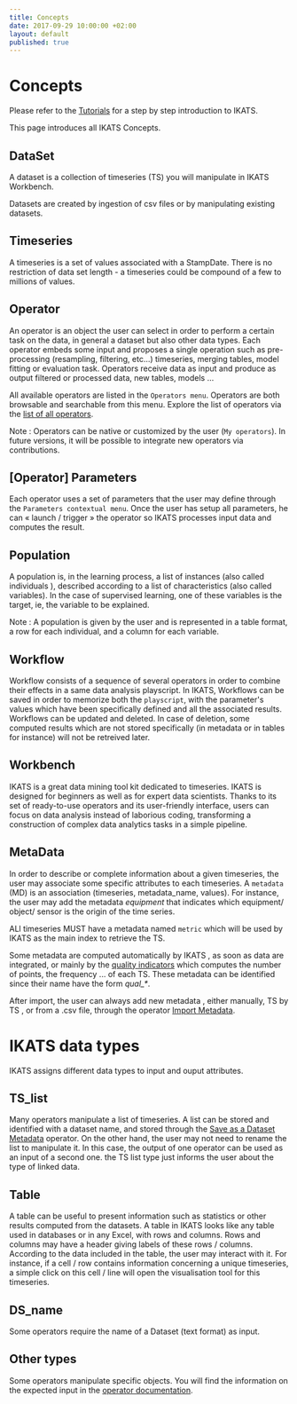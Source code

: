 ```yaml
---
title: Concepts
date: 2017-09-29 10:00:00 +02:00
layout: default
published: true
---
```



Concepts
=========
Please refer to the [Tutorials](/tutorials.html) for a step by step introduction to IKATS.

This page introduces all IKATS Concepts.

DataSet
-------
A dataset is a collection of timeseries (TS) you will manipulate in IKATS Workbench.

Datasets are created by ingestion of csv files or by manipulating existing datasets.

Timeseries
-----------
A timeseries is a set of values associated with a StampDate. There is no restriction of data set length - a timeseries could be compound of a few to millions of values.

Operator
--------
An operator is an object the user can select in order to perform a certain task on the data, in general a dataset but also other data types. Each operator embeds some input and proposes a single operation such as pre-processing (resampling, filtering, etc...) timeseries, merging tables, model fitting or evaluation task. Operators receive data as input and produce as output filtered or processed data, new tables, models …

All available operators are listed in the `Operators menu`. Operators are both browsable and searchable from this menu. Explore the list of operators via the [list of all operators](/operators.html).

Note :
Operators can be native or customized by the user (`My operators`). In future versions, it will be possible to integrate new operators via contributions.


[Operator] Parameters
----------
Each operator uses a set of parameters that the user may define through the `Parameters contextual menu`. Once the user has setup all parameters, he can « launch / trigger  » the operator so IKATS processes input data and computes the result.


Population
-----
A population is, in the learning process, a list of instances (also called individuals ), described according to a list of characteristics (also called variables).
In the case of supervised learning, one of these variables is the target, ie, the variable to be explained.

Note :
A population is given by the user and is represented in a table format, a row for each individual, and a column for each variable.


Workflow
--------
Workflow consists of a sequence of several operators in order to combine their effects in a same data analysis playscript.
In IKATS, Workflows can be saved in order to memorize both the `playscript`, with the parameter's values which have been specifically defined and all the associated results.
Workflows can be updated and deleted. In case of deletion, some computed results which are not stored specifically (in metadata or in tables for instance) will not be retreived later.

Workbench
---------
IKATS is a great data mining tool kit dedicated to timeseries. IKATS is designed for beginners as well as for expert data scientists. Thanks to its set of ready-to-use operators and its user-friendly interface, users can focus on data analysis instead of laborious coding, transforming a construction of complex data analytics tasks in a simple pipeline.

MetaData
---------
In order to describe or complete information about a given timeseries, the user may associate some specific attributes to each timeseries.
A `metadata` (MD) is an association (timeseries, metadata_name, values). For instance, the user may add the metadata *equipment* that indicates which equipment/ object/ sensor is the origin of the time series.

ALl timeseries MUST have a metadata named `metric` which will be used by IKATS as the main index to retrieve the TS.

Some metadata are computed automatically by IKATS , as soon as data are integrated, or mainly by the [quality indicators](/doc/operators/qualityIndicators.html) which computes the number of points, the frequency ... of each TS. These metadata can be identified since their name have the form *qual_\**.

After import, the user can always add new metadata , either manually, TS by TS , or from a .csv file, through the operator [Import Metadata](/doc/operators/importMetadata.html).



IKATS data types
================

IKATS assigns different data types to input and ouput attributes.


TS_list
-------
Many operators manipulate a list of timeseries. A list can be stored and identified with a dataset name, and stored through the [Save as a Dataset Metadata](/doc/operators/saveAsDataset.html) operator. On the other hand, the user may not need to rename the list to manipulate it. In this case, the output of one operator can be used as an input of a second one. the TS list type just informs the user about the type of linked data.


Table
------
A table can be useful to present information such as statistics or other results computed from the datasets.
A table in IKATS looks like any table  used in databases or in any Excel, with rows and columns. Rows and columns may have a header giving labels of these rows / columns.
According to the data included in the table, the user may interact with it. For instance, if a cell / row contains information concerning a unique timeseries, a simple click on this cell / line will open the visualisation tool for this timeseries.


DS_name
--------
Some operators require the name of a Dataset (text format) as input.


<!--Pattern_groups>
--------------
This data defines a list of grouped patterns used to store and to visualize search patterns algorithms results (like pattern matching, random projection, RHM …) -->


Other types
--------

Some operators manipulate specific objects. You will find the information on the expected input in the [operator documentation](/operators.html).
